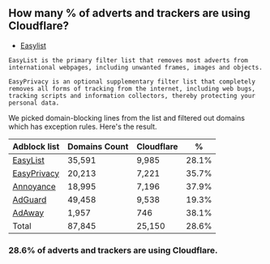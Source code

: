 ## How many % of adverts and trackers are using Cloudflare?


- [Easylist](https://web.archive.org/web/20210516110248/https://easylist.to/)
```
EasyList is the primary filter list that removes most adverts from international webpages, including unwanted frames, images and objects.

EasyPrivacy is an optional supplementary filter list that completely removes all forms of tracking from the internet, including web bugs, tracking scripts and information collectors, thereby protecting your personal data.
```


We picked domain-blocking lines from the list and filtered out domains which has exception rules.
Here's the result.


| Adblock list | Domains Count | Cloudflare | % |
| --- | --- | --- | --- |
| [EasyList](https://easylist.to/easylist/easylist.txt) | 35,591 | 9,985 | 28.1% |
| [EasyPrivacy](https://easylist.to/easylist/easyprivacy.txt) | 20,213 | 7,221 | 35.7% |
| [Annoyance](https://secure.fanboy.co.nz/fanboy-annoyance.txt) | 18,995 | 7,196 | 37.9% |
| [AdGuard](https://adguardteam.github.io/AdGuardSDNSFilter/Filters/filter.txt) | 49,458 | 9,538 | 19.3% |
| [AdAway](https://raw.githubusercontent.com/AdAway/adaway.github.io/master/hosts.txt) | 1,957 | 746 | 38.1% |
| Total | 87,845 | 25,150 | 28.6% |


### 28.6% of adverts and trackers are using Cloudflare.